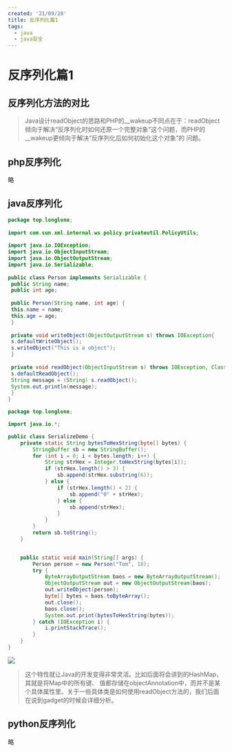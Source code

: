 ```yaml
---
created: '21/09/28'
title: 反序列化篇1
tags:
  - java
  - java安全
---
```

# 反序列化篇1
## 反序列化方法的对比
> Java设计readObject的思路和PHP的__wakeup不同点在于：readObject倾向于解决“反序列化时如何还原一个完整对象”这个问题，而PHP的__wakeup更倾向于解决“反序列化后如何初始化这个对象”的 问题。


## php反序列化
略

## java反序列化
```java
package top.longlone;  
  
import com.sun.xml.internal.ws.policy.privateutil.PolicyUtils;  
  
import java.io.IOException;  
import java.io.ObjectInputStream;  
import java.io.ObjectOutputStream;  
import java.io.Serializable;  
  
public class Person implements Serializable {  
 public String name;  
 public int age;  
  
 public Person(String name, int age) {  
 this.name = name;  
 this.age = age;  
 }  
  
 private void writeObject(ObjectOutputStream s) throws IOException{  
 s.defaultWriteObject();  
 s.writeObject("This is a object");  
 }  
  
 private void readObject(ObjectInputStream s) throws IOException, ClassNotFoundException {  
 s.defaultReadObject();  
 String message = (String) s.readObject();  
 System.out.println(message);  
 }  
}
```
```java
package top.longlone;

import java.io.*;

public class SerializeDemo {
    private static String bytesToHexString(byte[] bytes) {
        StringBuffer sb = new StringBuffer();
        for (int i = 0; i < bytes.length; i++) {
            String strHex = Integer.toHexString(bytes[i]);
            if (strHex.length() > 3) {
                sb.append(strHex.substring(6));
            } else {
                if (strHex.length() < 2) {
                    sb.append("0" + strHex);
                } else {
                    sb.append(strHex);
                }
            }
        }
        return sb.toString();
    }


    public static void main(String[] args) {
        Person person = new Person("Tom", 18);
        try {
            ByteArrayOutputStream baos = new ByteArrayOutputStream();
            ObjectOutputStream out = new ObjectOutputStream(baos);
            out.writeObject(person);
            byte[] bytes = baos.toByteArray();
            out.close();
            baos.close();
            System.out.print(bytesToHexString(bytes));
        } catch (IOException i) {
            i.printStackTrace();
        }
    }
}
```
![](https://gitee.com/guuest/images/raw/master/img/20210928101557.png)
> 这个特性就让Java的开发变得非常灵活。比如后面将会讲到的HashMap，其就是将Map中的所有键、 值都存储在objectAnnotation中，而并不是某个具体属性里。关于一些具体类是如何使用readObject方法的，我们后面在说到gadget的时候会详细分析。

## python反序列化
略
